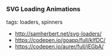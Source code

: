 ### SVG Loading Animations
tags: loaders, spinners
- http://samherbert.net/svg-loaders/
- https://codepen.io/goapp/full/kIfDC/
- https://codepen.io/aurer/full/jEGbA/
